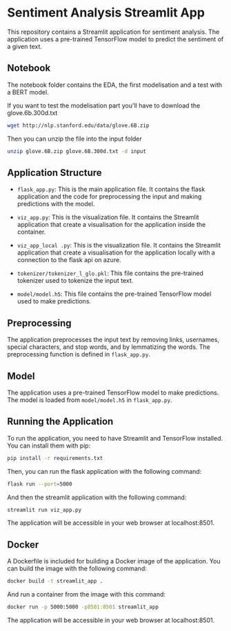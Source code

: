 # Sentiment Analysis Streamlit App

This repository contains a Streamlit application for sentiment analysis. The application uses a pre-trained TensorFlow model to predict the sentiment of a given text.

## Notebook
The notebook folder contains the EDA, the first modelisation and a test with a BERT model.

If you want to test the modelisation part you'll have to download the glove.6b.300d.txt
```bash
wget http://nlp.stanford.edu/data/glove.6B.zip
```
Then you can unzip the file into the input folder
```bash
unzip glove.6B.zip glove.6B.300d.txt -d input
```

## Application Structure

- `flask_app.py`: This is the main application file. It contains the flask application and the code for preprocessing the input and making predictions with the model.

- `viz_app.py`: This is the visualization file. It contains the Streamlit application that create a visualisation for the application inside the container.

- `viz_app_local .py`: This is the visualization file. It contains the Streamlit application that create a visualisation for the application locally with a connection to the flask api on azure.

- `tokenizer/tokenizer_l_glo.pkl`: This file contains the pre-trained tokenizer used to tokenize the input text.

- `model/model.h5`: This file contains the pre-trained TensorFlow model used to make predictions.

## Preprocessing

The application preprocesses the input text by removing links, usernames, special characters, and stop words, and by lemmatizing the words. The preprocessing function is defined in `flask_app.py`.

## Model

The application uses a pre-trained TensorFlow model to make predictions. The model is loaded from `model/model.h5` in `flask_app.py`.

## Running the Application

To run the application, you need to have Streamlit and TensorFlow installed. You can install them with pip:

```bash
pip install -r requirements.txt
```
Then, you can run the flask application with the following command:
```bash
flask run --port=5000
```
And then the streamlit application with the following command:
```bash
streamlit run viz_app.py
```

The application will be accessible in your web browser at localhost:8501.

## Docker

A Dockerfile is included for building a Docker image of the application. You can build the image with the following command:
```bash
docker build -t streamlit_app .
```

And run a container from the image with this command:
```bash
docker run -p 5000:5000 -p8501:8501 streamlit_app
```

The application will be accessible in your web browser at localhost:8501.
